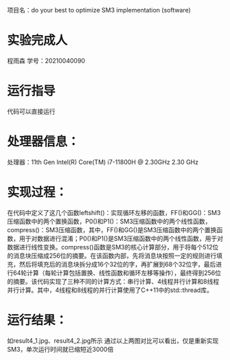 项目名：do your best to optimize SM3 implementation (software)
# 实验完成人
程雨森
学号：20210040090
# 运行指导
代码可以直接运行
# 处理器信息：
处理器：11th Gen Intel(R) Core(TM) i7-11800H @ 2.30GHz   2.30 GHz
# 实现过程：
在代码中定义了这几个函数leftshift()：实现循环左移的函数，FF()和GG()：SM3压缩函数中的两个置换函数，P0()和P1()：SM3压缩函数中的两个线性函数，compress()：SM3压缩函数，其中，FF()和GG()是SM3压缩函数中的两个置换函数，用于对数据进行混淆；P0()和P1()是SM3压缩函数中的两个线性函数，用于对数据进行线性变换。compress()函数是SM3的核心计算部分，用于将每个512位的消息块压缩成256位的摘要。在该函数内部，先将消息块按照一定的规则进行填充，然后将填充后的消息块拆分成16个32位的字，再扩展到68个32位字，最后进行64轮计算（每轮计算包括置换、线性函数和循环左移等操作），最终得到256位的摘要。该代码实现了三种不同的计算方式：串行计算、4线程并行计算和8线程并行计算。其中，4线程和8线程的并行计算使用了C++11中的std::thread库。

# 运行结果：
如result4_1.jpg、result4_2.jpg所示
通过以上两图对比可以看出，仅是重新实现SM3，单次运行时间就已缩短近3000倍

